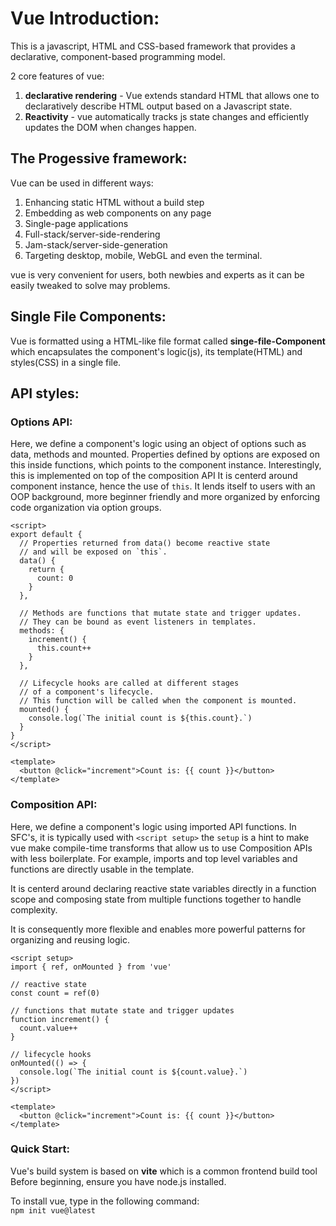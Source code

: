 # Vue Introduction:

This is a javascript, HTML and CSS-based framework that provides a declarative, component-based programming model. 

2 core features of vue:

1. **declarative rendering** - Vue extends standard HTML that allows one to declaratively describe HTML output based on a Javascript state.
2. **Reactivity** - vue automatically tracks js state changes and efficiently updates the DOM when changes happen.

## The Progessive framework:

Vue can be used in different ways:<br>
1. Enhancing static HTML without a build step
2. Embedding as web components on any page
3. Single-page applications
4. Full-stack/server-side-rendering
5. Jam-stack/server-side-generation
6. Targeting desktop, mobile, WebGL and even the terminal.

vue is very convenient for users, both newbies and experts as it can be easily tweaked to solve may problems.

## Single File Components:

Vue is formatted using a HTML-like file format called **singe-file-Component** which encapsulates the component's logic(js), its template(HTML) and styles(CSS) in a single file.

## API styles:
### Options API:

Here, we define a component's logic using an object of options such as data, methods and mounted. Properties defined by options are exposed on this inside functions, which points to the component instance.
Interestingly, this is implemented on top of the composition API
It is centerd around component instance, hence the use of `this`. It lends itself to users with an OOP background, more beginner friendly and more organized by enforcing code organization via option groups.

```
<script>
export default {
  // Properties returned from data() become reactive state
  // and will be exposed on `this`.
  data() {
    return {
      count: 0
    }
  },

  // Methods are functions that mutate state and trigger updates.
  // They can be bound as event listeners in templates.
  methods: {
    increment() {
      this.count++
    }
  },

  // Lifecycle hooks are called at different stages
  // of a component's lifecycle.
  // This function will be called when the component is mounted.
  mounted() {
    console.log(`The initial count is ${this.count}.`)
  }
}
</script>

<template>
  <button @click="increment">Count is: {{ count }}</button>
</template>
```

### Composition API:

Here, we define a component's logic using imported API functions. In SFC's, it is typically used with `<script setup>` the `setup` is a hint to make vue make compile-time transforms that allow us to use Composition APIs with less boilerplate. For example, imports and top level variables and functions are directly usable in the template.

It is centerd around declaring reactive state variables directly in a function scope and composing state from multiple functions together to handle complexity. 

It is consequently more flexible and enables more powerful patterns for organizing and reusing logic.

```
<script setup>
import { ref, onMounted } from 'vue'

// reactive state
const count = ref(0)

// functions that mutate state and trigger updates
function increment() {
  count.value++
}

// lifecycle hooks
onMounted(() => {
  console.log(`The initial count is ${count.value}.`)
})
</script>

<template>
  <button @click="increment">Count is: {{ count }}</button>
</template>
```
### Quick Start:

Vue's build system is based on **vite** which is a common frontend build tool
Before beginning, ensure you have node.js installed.

To install vue, type in the following command:<br>
`npm init vue@latest`
